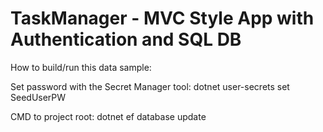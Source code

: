 # TaskManager - MVC Style App with Authentication and SQL DB

How to build/run this data sample:

Set password with the Secret Manager tool:
dotnet user-secrets set SeedUserPW <pw>

CMD to project root:
dotnet ef database update

